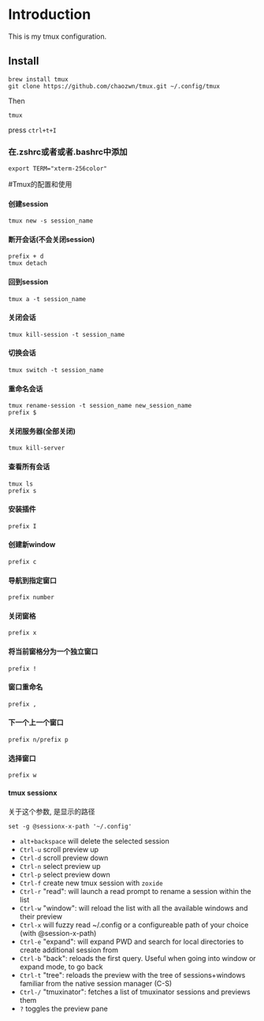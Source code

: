 # Introduction
This is my tmux configuration.

## Install
```shell
brew install tmux
git clone https://github.com/chaozwn/tmux.git ~/.config/tmux
```

Then
```shell
tmux
```
press `ctrl+t+I`

### 在.zshrc或者或者.bashrc中添加
```shell
export TERM="xterm-256color"
```

#Tmux的配置和使用

#### 创建session

```shell
tmux new -s session_name
```

#### 断开会话(不会关闭session)

```shell
prefix + d
tmux detach
```

#### 回到session

```shell
tmux a -t session_name
```

#### 关闭会话

```shell
tmux kill-session -t session_name
```

#### 切换会话

```shell
tmux switch -t session_name
```

#### 重命名会话

```shell
tmux rename-session -t session_name new_session_name
prefix $
```

#### 关闭服务器(全部关闭)

```shell
tmux kill-server
```

#### 查看所有会话

```shell
tmux ls
prefix s
```

#### 安装插件

```shell
prefix I
```

#### 创建新window

```shell
prefix c
```

#### 导航到指定窗口

```shell
prefix number
```

#### 关闭窗格

```shell
prefix x
```

#### 将当前窗格分为一个独立窗口

```shell
prefix !
```

#### 窗口重命名

```shell
prefix ,
```

#### 下一个上一个窗口

```
prefix n/prefix p
```

#### 选择窗口

```
prefix w
```

#### tmux sessionx


关于这个参数, 是<C-x>显示的路径
```
set -g @sessionx-x-path '~/.config'
```

- `alt+backspace` will delete the selected session
- `Ctrl-u` scroll preview up
- `Ctrl-d` scroll preview down
- `Ctrl-n` select preview up
- `Ctrl-p` select preview down
- `Ctrl-f` create new tmux session with `zoxide`
- `Ctrl-r` "read": will launch a read prompt to rename a session within the list
- `Ctrl-w` "window": will reload the list with all the available windows and their preview
- `Ctrl-x` will fuzzy read ~/.config or a configureable path of your choice (with @session-x-path)
- `Ctrl-e` "expand": will expand PWD and search for local directories to create additional session from
- `Ctrl-b` "back": reloads the first query. Useful when going into window or expand mode, to go back
- `Ctrl-t` "tree": reloads the preview with the tree of sessions+windows familiar from the native session manager (C-S)
- `Ctrl-/` "tmuxinator": fetches a list of tmuxinator sessions and previews them
- `?` toggles the preview pane
